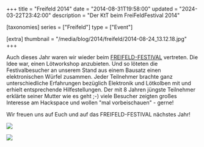 +++
title = "Freifeld 2014"
date = "2014-08-31T19:58:00"
updated = "2024-03-22T23:42:00"
description = "Der KtT beim FreiFeldFestival 2014"

[taxonomies]
series = ["Freifeld"]
type = ["Event"]

[extra]
thumbnail = "/media/blog/2014/freifeld/2014-08-24_13.12.18.jpg"
+++

Auch dieses Jahr waren wir wieder beim [FREIFELD-FESTIVAL](http://www.freifeld-festival.de/) vertreten. Die Idee war,
einen Lötworkshop anzubieten. Und so löteten die Festivalbesucher an unserem Stand aus einem Bausatz einen
elektronischen Würfel zusammen. Jeder Teilnehmer brachte ganz unterschiedliche Erfahrungen bezüglich Elektronik und
Lötkolben mit und erhielt entsprechende Hilfestellungen. Der mit 8 Jahren jüngste Teilnehmer erklärte seiner Mutter wie
es geht ;-) viele Besucher zeigten großes Interesse am Hackspace und wollen "mal vorbeischauen" - gerne!

Wir freuen uns auf Euch und auf das FREIFELD-FESTIVAL nächstes Jahr!

![](/media/blog/2014/freifeld/2014-08-24_13.13.17.jpg)

![](/media/blog/2014/freifeld/2014-08-24_13.16.46.jpg)
